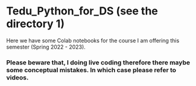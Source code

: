 # Tedu_Python_for_DS (see the directory 1) 
Here we have some Colab notebooks for the course I am offering this semester (Spring 2022 - 2023). 

### Please beware that, I doing live coding therefore there maybe some conceptual mistakes. In which case please refer to videos.
